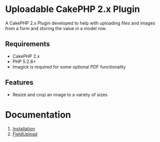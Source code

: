 # Uploadable CakePHP 2.x Plugin
A CakePHP 2.x Plugin developed to help with uploading files and images from a form and storing the value in a model row.

## Requirements
* CakePHP 2.x
* PHP 5.2.8+
* Imagick is required for some optional PDF functionality

## Features
* Resize and crop an image to a variety of sizes

# Documentation
1. [Installation](Documentation/Installation.md)
2. [FieldUpload](Documentation/FieldUpload.md)
